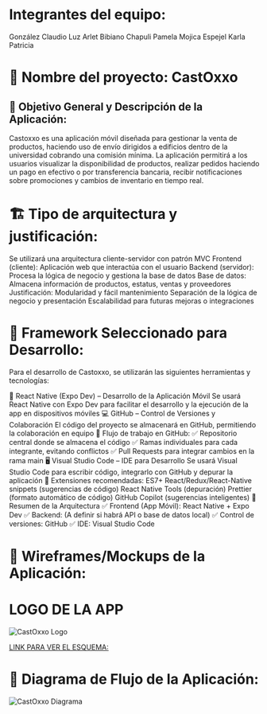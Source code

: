# Integrantes del equipo:
González Claudio Luz Arlet
Bibiano Chapuli Pamela
Mojica Espejel Karla Patricia

# 📌 Nombre del proyecto: CastOxxo
## 🎯 Objetivo General y Descripción de la Aplicación:

Castoxxo es una aplicación móvil diseñada para gestionar la venta de productos, haciendo uso de envío dirigidos a edificios dentro de la universidad cobrando una comisión mínima. La aplicación permitirá a los usuarios visualizar la disponibilidad de productos, realizar pedidos haciendo un pago en efectivo o por transferencia bancaria, recibir notificaciones sobre promociones y cambios de inventario en tiempo real.

# 🏗 Tipo de arquitectura y justificación:
Se utilizará una arquitectura cliente-servidor con patrón MVC
Frontend (cliente): Aplicación web que interactúa con el usuario
Backend (servidor): Procesa la lógica de negocio y gestiona la base de datos
Base de datos: Almacena información de productos, estatus, ventas y proveedores
Justificación:
Modularidad y fácil mantenimiento
Separación de la lógica de negocio y presentación
Escalabilidad para futuras mejoras o integraciones

# 🚀 Framework Seleccionado para Desarrollo:
Para el desarrollo de Castoxxo, se utilizarán las siguientes herramientas y tecnologías:

📱 React Native (Expo Dev) – Desarrollo de la Aplicación Móvil
Se usará React Native con Expo Dev para facilitar el desarrollo y la ejecución de la app en dispositivos móviles
💻 GitHub – Control de Versiones y Colaboración
El código del proyecto se almacenará en GitHub, permitiendo la colaboración en equipo
🔹 Flujo de trabajo en GitHub:
✅ Repositorio central donde se almacena el código
✅ Ramas individuales para cada integrante, evitando conflictos
✅ Pull Requests para integrar cambios en la rama main
🖥️ Visual Studio Code – IDE para Desarrollo
Se usará Visual Studio Code para escribir código, integrarlo con GitHub y depurar la aplicación
🔹 Extensiones recomendadas:
ES7+ React/Redux/React-Native snippets (sugerencias de código)
React Native Tools (depuración)
Prettier (formato automático de código)
GitHub Copilot (sugerencias inteligentes)
🔗 Resumen de la Arquitectura
✅ Frontend (App Móvil): React Native + Expo Dev
✅ Backend: (A definir si habrá API o base de datos local)
✅ Control de versiones: GitHub
✅ IDE: Visual Studio Code

# 🎨 Wireframes/Mockups de la Aplicación:

# LOGO DE LA APP
![CastOxxo Logo](https://drive.google.com/uc?export=view&id=1_gYL5opIh20N5PBYLIuN8Vcqs1QGdh9v)


[LINK PARA VER EL ESQUEMA:](https://drive.google.com/file/d/1mUh-7uv2DSakOieUVSTlb7cOvwLIGHJ-/view?usp=drivesdk)

# 📍 Diagrama de Flujo de la Aplicación:

![CastOxxo Diagrama](https://drive.google.com/uc?export=view&id=13pThAUROAbAl07b6r_wQUTs17Pzb_sD5)

